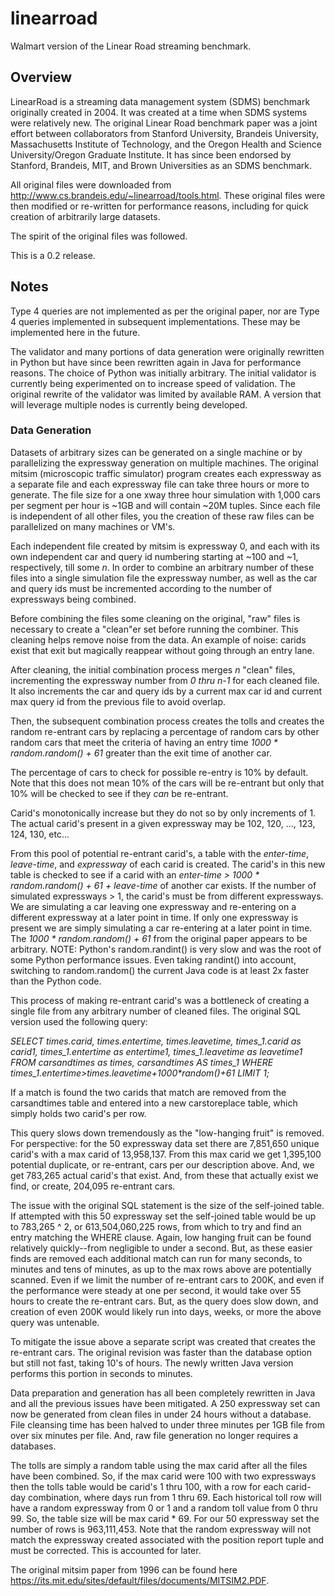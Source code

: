 # linearroad
Walmart version of the Linear Road streaming benchmark.

## Overview
LinearRoad is a streaming data management system (SDMS) benchmark originally created in 2004.
It was created at a time when SDMS systems were relatively new.
The original Linear Road benchmark paper was a joint effort between collaborators from Stanford University, Brandeis University, Massachusetts Institute of Technology, and the Oregon Health and Science University/Oregon Graduate Institute.  It has since been endorsed by Stanford, Brandeis, MIT, and Brown Universities as an SDMS benchmark.

All original files were downloaded from http://www.cs.brandeis.edu/~linearroad/tools.html.
These original files were then modified or re-written for performance reasons, including for quick creation of arbitrarily large datasets.

The spirit of the original files was followed.

This is a 0.2 release.


## Notes
Type 4 queries are not implemented as per the original paper, nor are Type 4 queries implemented in subsequent implementations.  These may be implemented here in the future.

The validator and many portions of data generation were originally rewritten in Python but have since been rewritten again in Java for performance reasons.  The choice of Python was initially arbitrary.  The initial validator is currently being experimented on to increase speed of validation.  The original rewrite of the validator was limited by available RAM.  A version that will leverage multiple nodes is currently being developed.

### Data Generation
Datasets of arbitrary sizes can be generated on a single machine or by parallelizing the expressway generation on multiple machines.  The original mitsim (microscopic traffic simulator) program creates each expressway as a separate file and each expressway file can take three hours or more to generate.  The file size for a one xway three hour simulation with 1,000 cars per segment per hour is ~1GB and will contain ~20M tuples.  Since each file is independent of all other files, you the creation of these raw files can be parallelized on many machines or VM's.  

Each independent file created by mitsim is expressway 0, and each with its own independent car and query id numbering starting at ~100 and ~1, respectively, till some _n_.  In order to combine an arbitrary number of these files into a single simulation file the expressway number, as well as the car and query ids must be incremented according to the number of expressways being combined.

Before combining the files some cleaning on the original, "raw" files is necessary to create a "clean"er set before running the combiner.  This cleaning helps remove noise from the data.  An example of noise: carids exist that exit but magically reappear without going through an entry lane.

After cleaning, the initial combination process merges _n_ "clean" files, incrementing the expressway number from _0 thru n-1_ for each cleaned file.  It also increments the car and query ids by a current max car id and current max query id from the previous file to avoid overlap.

Then, the subsequent combination process creates the tolls and creates the random re-entrant cars by replacing a percentage of random cars by other random cars that meet the criteria of having an entry time _1000 * random.random() + 61_ greater than the exit time of another car.

The percentage of cars to check for possible re-entry is 10% by default.  Note that this does not mean 10% of the cars will be re-entrant but only that 10% will be checked to see if they _can_ be re-entrant.   

Carid's monotonically increase but they do not so by only increments of 1.  The actual carid's present in a given expressway may be 102, 120, ..., 123, 124, 130, etc...

From this pool of potential re-entrant carid's, a table with the _enter-time_,  _leave-time_, and  _expressway_ of each carid is created.  The carid's in this new table is checked to see if a carid with an _enter-time > 1000 * random.random() + 61 + leave-time_ of another car exists.  If the number of simulated expressways > 1, the carid's must be from different expressways.  We are simulating a car leaving one expressway and re-entering on a different expressway at a later point in time.  If only one expressway is present we are simply simulating a car re-entering at a later point in time.   The _1000 * random.random() + 61_ from the original paper appears to be arbitrary.  NOTE: Python's random.randint() is very slow and was the root of some Python performance issues.  Even taking randint() into account, switching to random.random() the current Java code is at least 2x faster than the Python code.

This process of making re-entrant carid's was a bottleneck of creating a single file from any arbitrary number of cleaned files.  The original SQL version used the following query:

_SELECT times.carid, times.entertime, times.leavetime, times_1.carid as carid1, times_1.entertime as entertime1, times_1.leavetime as leavetime1
FROM carsandtimes as times, carsandtimes AS times_1
WHERE times_1.entertime>times.leavetime+1000*random()+61
LIMIT 1;_

If a match is found the two carids that match are removed from the carsandtimes table and entered into a new carstoreplace table, which simply holds two carid's per row.

This query slows down tremendously as the "low-hanging fruit" is removed.  For perspective: for the 50 expressway data set there are 7,851,650 unique carid's with a max carid of 13,958,137.  From this max carid we get 1,395,100 potential duplicate, or re-entrant, cars per our description above.  And, we get 783,265 actual carid's that exist.  And, from these that actually exist we find, or create, 204,095 re-entrant cars.

The issue with the original SQL statement is the size of the self-joined table.  If attempted with this 50 expressway set the self-joined table would be up to 783,265 ^ 2, or 613,504,060,225 rows, from which to try and find an entry matching the WHERE clause.  Again, low hanging fruit can be found relatively quickly--from negligible to under a second.  But, as these easier finds are removed each additional match can run for many seconds, to minutes and tens of minutes, as up to the max rows above are potentially scanned.  Even if we limit the number of re-entrant cars to 200K, and even if the performance were steady at one per second, it would take over 55 hours to create the re-entrant cars.  But, as the query does slow down, and creation of even 200K would likely run into days, weeks, or more the above query was untenable.

To mitigate the issue above a separate script was created that creates the re-entrant cars.  The original revision was faster than the database option but still not fast, taking 10's of hours.  The newly written Java version performs this portion in seconds to minutes.

Data preparation and generation has all been completely rewritten in Java and all the previous issues have been mitigated.  A 250 expressway set can now be generated from clean files in under 24 hours without a database.  File cleansing time has been halved to under three minutes per 1GB file from over six minutes per file.  And, raw file generation no longer requires a databases.

The tolls are simply a random table using the max carid after all the files have been combined.  So, if the max carid were 100 with two expressways then the tolls table would be carid's 1 thru 100, with a row for each carid-day combination, where days run from 1 thru 69.  Each historical toll row will have a random expressway from 0 or 1 and a random toll value from 0 thru 99.  So, the table size will be max carid * 69.  For our 50 expressway set the number of rows is 963,111,453.  Note that the random expressway will not match the expressway created associated with the position report tuple and must be corrected.  This is accounted for later.   

The original mitsim paper from 1996 can be found here https://its.mit.edu/sites/default/files/documents/MITSIM2.PDF.
